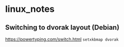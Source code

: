 # linux_notes

## Switching to dvorak layout (Debian)
https://powertyping.com/switch.html
`setxkbmap dvorak`


